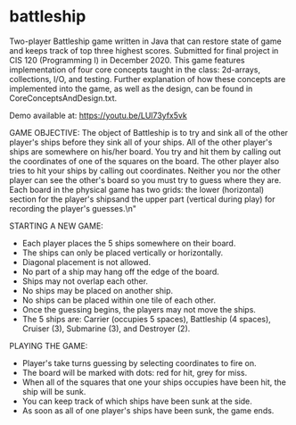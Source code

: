 # battleship
Two-player Battleship game written in Java that can restore state of game and keeps track of top three highest scores. Submitted for final project in CIS 120 (Programming I) in December 2020. This game features implementation of four core concepts taught in the class: 2d-arrays, collections, I/O, and testing. Further explanation of how these concepts are implemented into the game, as well as the design, can be found in CoreConceptsAndDesign.txt. 

Demo available at: https://youtu.be/LUl73yfx5vk

GAME OBJECTIVE:
The object of Battleship is to try and sink all of the other player's ships before they sink all of your ships. All of the other player's ships are somewhere on his/her board. You try and hit them by calling out the coordinates of one of the squares on the board. The other player also tries to hit your ships by calling out coordinates. Neither you nor the other player can see the other's board so you must try to guess where they are. Each board in the physical game has two grids: the lower (horizontal) section for the player's shipsand the upper part (vertical during play) for recording the player's guesses.\n"

STARTING A NEW GAME:
- Each player places the 5 ships somewhere on their board. 
- The ships can only be placed vertically or horizontally. 
- Diagonal placement is not allowed. 
- No part of a ship may hang off the edge of the board. 
- Ships may not overlap each other. 
- No ships may be placed on another ship.
- No ships can be placed within one tile of each other.
- Once the guessing begins, the players may not move the ships.
- The 5 ships are:  Carrier (occupies 5 spaces), Battleship (4 spaces), Cruiser (3), Submarine (3), and Destroyer (2).

PLAYING THE GAME:
- Player's take turns guessing by selecting coordinates to fire on.
- The board will be marked with dots:  red for hit, grey for miss.
- When all of the squares that one your ships occupies have been hit, the ship will be sunk.
- You can keep track of which ships have been sunk at the side. 
- As soon as all of one player's ships have been sunk, the game ends.
